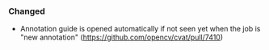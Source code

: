 ### Changed

- Annotation guide is opened automatically if not seen yet when the job is "new annotation"
  (<https://github.com/opencv/cvat/pull/7410>)

